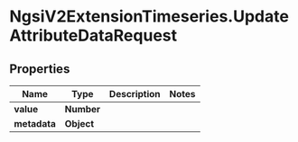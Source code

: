 # NgsiV2ExtensionTimeseries.UpdateAttributeDataRequest

## Properties
Name | Type | Description | Notes
------------ | ------------- | ------------- | -------------
**value** | **Number** |  | 
**metadata** | **Object** |  | 


